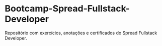# Bootcamp-Spread-Fullstack-Developer
Repositório com exercícios, anotações e certificados do Spread Fullstack Developer.
